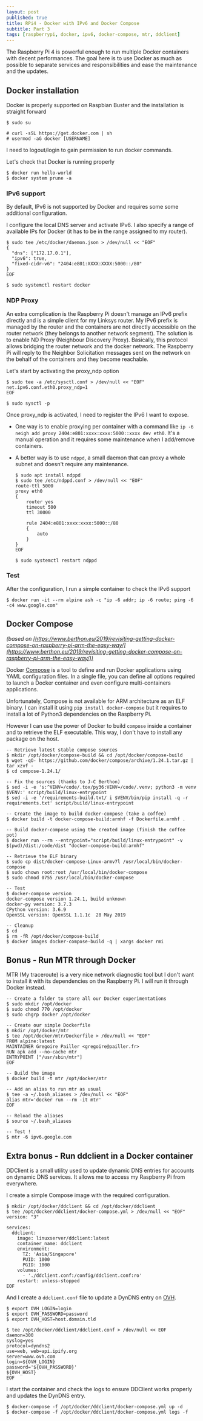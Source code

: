 ```yaml
---
layout: post
published: true
title: RPi4 - Docker with IPv6 and Docker Compose
subtitle: Part 3
tags: [raspberrypi, docker, ipv6, docker-compose, mtr, ddclient]
---
```


The Raspberry Pi 4 is powerful enough to run multiple Docker containers with decent performances. The goal here is to use Docker as much as possible to separate services and responsibilities and ease the maintenance and the updates.

## Docker installation

Docker is properly supported on Raspbian Buster and the installation is straight forward

```console
$ sudo su

# curl -sSL https://get.docker.com | sh
# usermod -aG docker [USERNAME]
```

I need to logout/login to gain permission to run docker commands.

Let's check that Docker is running properly

```console
$ docker run hello-world
$ docker system prune -a
```

### IPv6 support

By default, IPv6 is not supported by Docker and requires some some additional configuration.

I configure the local DNS server and activate IPv6. I also specify a range of available IPs for Docker (it has to be in the range assigned to my router).

```console
$ sudo tee /etc/docker/daemon.json > /dev/null << "EOF"
{
  "dns": ["172.17.0.1"],
  "ipv6": true,
  "fixed-cidr-v6": "2404:e801:XXXX:XXXX:5000::/80"
}
EOF

$ sudo systemctl restart docker
```

### NDP Proxy

An  extra complication is the Raspberry Pi doesn't manage an IPv6 prefix directly and is a simple client for my Linksys router. My IPv6 prefix is managed by the router and the containers are not directly accessible on the router network (they belongs to another network segment).
The solution is to enable ND Proxy (Neighbour Discovery Proxy). Basically, this protocol allows bridging the router network and the docker network. The Raspberry Pi will reply to the Neighbor Solicitation messages sent on the network on the behalf of the containers and they become reachable.

Let's start by activating the proxy_ndp option

```console
$ sudo tee -a /etc/sysctl.conf > /dev/null << "EOF"
net.ipv6.conf.eth0.proxy_ndp=1
EOF

$ sudo sysctl -p
```

Once proxy_ndp is activated, I need to register the IPv6 I want to expose.

- One way is to enable proxying per container with a command like `ip -6 neigh add proxy 2404:e801:xxxx:xxxx:5000::xxxx dev eth0`. It's a manual operation and it requires some maintenance when I add/remove containers.
- A better way is to use `ndppd`, a small daemon that can proxy a whole subnet and doesn't require any maintenance.

  ```console
  $ sudo apt install ndppd
  $ sudo tee /etc/ndppd.conf > /dev/null << "EOF"
  route-ttl 5000
  proxy eth0
  {
      router yes
      timeout 500
      ttl 30000

      rule 2404:e801:xxxx:xxxx:5000::/80
      {
          auto
      }
  }
  EOF

  $ sudo systemctl restart ndppd
  ```

### Test

After the configuration, I run a simple container to check the IPv6 support

```console
$ docker run -it --rm alpine ash -c "ip -6 addr; ip -6 route; ping -6 -c4 www.google.com"
```

## Docker Compose

*(based on [https://www.berthon.eu/2019/revisiting-getting-docker-compose-on-raspberry-pi-arm-the-easy-way/](https://www.berthon.eu/2019/revisiting-getting-docker-compose-on-raspberry-pi-arm-the-easy-way/))*

Docker [Compose](https://github.com/docker/compose) is a tool to define and run Docker applications using YAML configuration files. In a single file, you can define all options required to launch a Docker container and even configure multi-containers applications.

Unfortunately, Compose is not available for ARM architecture as an ELF binary. I can install it using `pip install docker-compose` but it requires to install a lot of Python3 dependencies on the Raspberry Pi.

However I can use the power of Docker to build `compose` inside a container and to retrieve the ELF executable. This way, I don't have to install any package on the host.

```console
-- Retrieve latest stable compose sources
$ mkdir /opt/docker/compose-build && cd /opt/docker/compose-build
$ wget -qO- https://github.com/docker/compose/archive/1.24.1.tar.gz | tar xzvf -
$ cd compose-1.24.1/

-- Fix the sources (thanks to J-C Berthon)
$ sed -i -e 's:^VENV=/code/.tox/py36:VENV=/code/.venv; python3 -m venv $VENV:' script/build/linux-entrypoint
$ sed -i -e '/requirements-build.txt/ i $VENV/bin/pip install -q -r requirements.txt' script/build/linux-entrypoint

-- Create the image to build docker-compose (take a coffee)
$ docker build -t docker-compose-build:armhf -f Dockerfile.armhf .

-- Build docker-compose using the created image (finish the coffee pot)
$ docker run --rm --entrypoint="script/build/linux-entrypoint" -v $(pwd)/dist:/code/dist "docker-compose-build:armhf"

-- Retrieve the ELF binary
$ sudo cp dist/docker-compose-Linux-armv7l /usr/local/bin/docker-compose
$ sudo chown root:root /usr/local/bin/docker-compose
$ sudo chmod 0755 /usr/local/bin/docker-compose

-- Test
$ docker-compose version
docker-compose version 1.24.1, build unknown
docker-py version: 3.7.3
CPython version: 3.6.9
OpenSSL version: OpenSSL 1.1.1c  28 May 2019

-- Cleanup
$ cd
$ rm -fR /opt/docker/compose-build
$ docker images docker-compose-build -q | xargs docker rmi
```

## Bonus - Run MTR through Docker

MTR (My traceroute) is a very nice network diagnostic tool but I don't want to install it with its dependencies on the Raspberry Pi. I will run it through Docker instead.

```console
-- Create a folder to store all our Docker experimentations
$ sudo mkdir /opt/docker
$ sudo chmod 770 /opt/docker
$ sudo chgrp docker /opt/docker

-- Create our simple Dockerfile
$ mkdir /opt/docker/mtr
$ tee /opt/docker/mtr/Dockerfile > /dev/null << "EOF"
FROM alpine:latest
MAINTAINER Gregoire Pailler <gregoire@pailler.fr>
RUN apk add --no-cache mtr
ENTRYPOINT ["/usr/sbin/mtr"]
EOF

-- Build the image
$ docker build -t mtr /opt/docker/mtr

-- Add an alias to run mtr as usual
$ tee -a ~/.bash_aliases > /dev/null << "EOF"
alias mtr='docker run --rm -it mtr'
EOF

-- Reload the aliases
$ source ~/.bash_aliases

-- Test !
$ mtr -6 ipv6.google.com
```

## Extra bonus - Run ddclient in a Docker container

DDClient is a small utility used to update dynamic DNS entries for accounts on dynamic DNS services. It allows me to access my Raspberry Pi from everywhere.

I create a simple Compose image with the required configuration.

```console
$ mkdir /opt/docker/ddclient && cd /opt/docker/ddclient
$ tee /opt/docker/ddclient/docker-compose.yml > /dev/null << "EOF"
version: "3"

services:
  ddclient:
    image: linuxserver/ddclient:latest
    container_name: ddclient
    environment:
      TZ: 'Asia/Singapore'
      PUID: 1000
      PGID: 1000
    volumes:
      - './ddclient.conf:/config/ddclient.conf:ro'
    restart: unless-stopped
EOF
```

And I create a `ddclient.conf` file to update a DynDNS entry on [OVH](https://ovh.com).

```console
$ export OVH_LOGIN=login
$ export OVH_PASSWORD=password
$ export OVH_HOST=host.domain.tld

$ tee /opt/docker/ddclient/ddclient.conf > /dev/null << EOF
daemon=300
syslog=yes
protocol=dyndns2
use=web, web=api.ipify.org
server=www.ovh.com
login=${OVH_LOGIN}
password='${OVH_PASSWORD}'
${OVH_HOST}
EOF
```

I start the container and check the logs to ensure DDClient works properly and updates the DynDNS entry.

```console
$ docker-compose -f /opt/docker/ddclient/docker-compose.yml up -d
$ docker-compose -f /opt/docker/ddclient/docker-compose.yml logs -f
```
